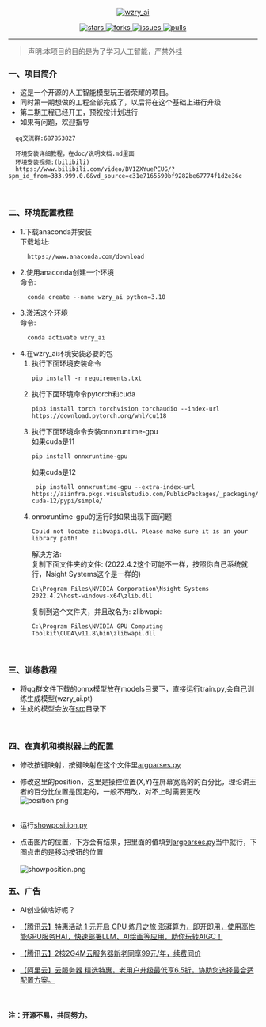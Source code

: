 <p align="center">
    <a href="https://github.com/myBoris/wzry_ai">
        <img src="https://socialify.git.ci/myBoris/wzry_ai/image?description=1&font=Rokkitt&language=1&name=1&owner=1&theme=Auto" alt="wzry_ai"/>    
    </a>
</p>

<p align="center">
    <a href="https://github.com/myBoris/wzry_ai/stargazers">
        <img src="https://img.shields.io/github/stars/myBoris/wzry_ai?style=flat-square&label=STARS&color=%23dfb317" alt="stars">
    </a>
    <a href="https://github.com/myBoris/wzry_ai/network/members">
        <img src="https://img.shields.io/github/forks/myBoris/wzry_ai?style=flat-square&label=FORKS&color=%2397ca00" alt="forks">
    </a>
    <a href="https://github.com/myBoris/wzry_ai/issues">
        <img src="https://img.shields.io/github/issues/myBoris/wzry_ai?style=flat-square&label=ISSUES&color=%23007ec6" alt="issues">
    </a>
    <a href="https://github.com/myBoris/wzry_ai/pulls">
        <img src="https://img.shields.io/github/issues-pr/myBoris/wzry_ai?style=flat-square&label=PULLS&color=%23fe7d37" alt="pulls">
    </a>
</p>

---

>声明:本项目的目的是为了学习人工智能，严禁外挂

### 一、项目简介

- 这是一个开源的人工智能模型玩王者荣耀的项目。
- 同时第一期想做的工程全部完成了，以后将在这个基础上进行升级
- 第二期工程已经开工，预祝按计划进行
- 如果有问题，欢迎指导
```
  qq交流群:687853827
  
  环境安装详细教程，在doc/说明文档.md里面
  环境安装视频:(bilibili)
  https://www.bilibili.com/video/BV1ZXYuePEUG/?spm_id_from=333.999.0.0&vd_source=c31e7165590bf9282be67774f1d2e36c
```

<br>

### 二、环境配置教程

- 1.下载anaconda并安装<br>
   下载地址:
   ```
     https://www.anaconda.com/download
   ```
- 2.使用anaconda创建一个环境<br>
    命令: 
    ```
      conda create --name wzry_ai python=3.10
   ```
- 3.激活这个环境<br>
    命令:
    ```
      conda activate wzry_ai
    ```
- 4.在wzry_ai环境安装必要的包<br>
  1. 执行下面环境安装命令<br>
     ```
     pip install -r requirements.txt
     ```
  2. 执行下面环境命令pytorch和cuda
     ```
     pip3 install torch torchvision torchaudio --index-url https://download.pytorch.org/whl/cu118
     ```
  3. 执行下面环境命令安装onnxruntime-gpu<br>
     如果cuda是11
     ```
     pip install onnxruntime-gpu
     ```
     如果cuda是12<br>
     ```
      pip install onnxruntime-gpu --extra-index-url https://aiinfra.pkgs.visualstudio.com/PublicPackages/_packaging/onnxruntime-cuda-12/pypi/simple/
      ```
  4. onnxruntime-gpu的运行时如果出现下面问题
     ```
     Could not locate zlibwapi.dll. Please make sure it is in your library path!
     ```
     解决方法:<br> 
     复制下面文件夹的文件: (2022.4.2这个可能不一样，按照你自己系统就行，Nsight Systems这个是一样的)<br>
     ``` 
     C:\Program Files\NVIDIA Corporation\Nsight Systems 2022.4.2\host-windows-x64\zlib.dll
     ```
     复制到这个文件夹，并且改名为: zlibwapi:<br> 
     ```
     C:\Program Files\NVIDIA GPU Computing Toolkit\CUDA\v11.8\bin\zlibwapi.dll
     ```
<br>

### 三、训练教程

- 将qq群文件下载的onnx模型放在models目录下，直接运行train.py,会自己训练生成模型(wzry_ai.pt)
- 生成的模型会放在[src](src)目录下

<br>

### 四、在真机和模拟器上的配置

- 修改按键映射，按键映射在这个文件里[argparses.py](argparses.py)<br>
- 修改这里的position，这里是操控位置(X,Y)在屏幕宽高的的百分比，理论讲王者的百分比位置是固定的，一般不用改，对不上时需要更改<br>
  ![position.png](images%2Fposition.png)<br><br>

- 运行[showposition.py](showposition.py)<br>
- 点击图片的位置，下方会有结果，把里面的值填到[argparses.py](argparses.py)当中就行，下图点击的是移动按钮的位置<br><br>
  ![showposition.png](images%2Fshowposition.png)


### 五、广告

- AI创业做啥好呢？
- [【腾讯云】特惠活动
1 元开启 GPU 炼丹之旅
澎湃算力，即开即用，使用高性能GPU服务HAI，快速部署LLM、AI绘画等应用，助你玩转AIGC！](https://cloud.tencent.com/act/cps/redirect?redirect=36749&cps_key=11812351d85cc069a0941ce4c8d07693)

- [【腾讯云】2核2G4M云服务器新老同享99元/年，续费同价](https://cloud.tencent.com/act/cps/redirect?redirect=5990&cps_key=11812351d85cc069a0941ce4c8d07693&from=console)

- [【阿里云】云服务器 精选特惠，老用户升级最低享6.5折，协助您选择最合适配置方案。](https://www.aliyun.com/product/ecs?userCode=cgwj31jh)

<br>

#### 注：开源不易，共同努力。